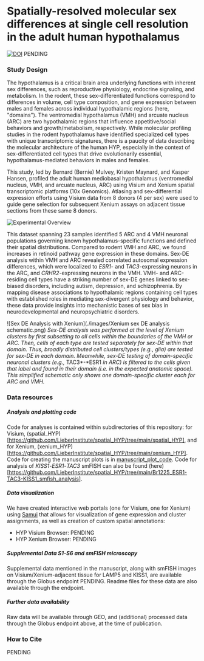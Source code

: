 # Spatially-resolved molecular sex differences at single cell resolution in the adult human hypothalamus

[![DOI](https://zenodo.org/badge/676605218.svg)]() PENDING

### Study Design
The hypothalamus is a critical brain area underlying functions with inherent sex differences, such as reproductive physiology, endocrine signaling, and metabolism. In the rodent, these sex-differentiated functions correspond to differences in volume, cell type composition, and gene expression between males and females across individual hypothalamic regions (here, "domains"). The ventromedial hypothalamus (VMH) and arcuate nucleus (ARC) are two hypothalamic regions that influence appetitive/social behaviors and growth/metabolism, respectively. While molecular profiling studies in the rodent hypothalamus have identified specialized cell types with unique transcriptomic signatures, there is a paucity of data describing the molecular architecture of the human HYP, especially in the context of sex-differentiated cell types that drive evolutionarily essential, hypothalamus-mediated behaviors in males and females. 

This study, led by Bernard (Bernie) Mulvey, Kristen Maynard, and Kasper Hansen, profiled the adult human mediobasal hypothalamus (ventromedial nucleus, VMH, and arcuate nucleus, ARC) using  Visium and Xenium spatial transcriptomic platforms (10x Genomics). Atlasing and sex-differential expression efforts using Visium data from 8 donors (4 per sex) were used to guide gene selection for subsequent Xenium assays on adjacent tissue sections from these same 8 donors.

![Experimental Overview](./images/overview.png)

This dataset spanning 23 samples identified 5 ARC and 4 VMH neuronal populations governing known hypothalamus-specific functions and defined their spatial distributions. Compared to rodent VMH and ARC, we found increases in retinoid pathway gene expression in these domains. Sex-DE analysis within VMH and ARC revealed correlated autosomal expression differences, which were localized to *ESR1*- and *TAC3*-expressing neurons in the ARC, and *CRHR2*-expressing neurons in the VMH. VMH- and ARC-residing cell types have a striking number of sex-DE genes linked to sex-biased disorders, including autism, depression, and schizophrenia. By mapping disease associations to hypothalamic regions containing cell types with established roles in mediating sex-divergent physiology and behavior, these data provide insights into mechanistic bases of sex bias in neurodevelopmental and neuropsychiatric disorders.

![Sex DE Analysis with Xenium](./images/Xenium sex DE analysis schematic.png)
*Sex-DE analysis was performed at the level of Xenium clusters by first subsetting to all cells within the boundaries of the VMH or ARC. Then, cells of each type are tested separately for sex-DE within that domain. Thus, broadly distributed cell clusters/types (e.g., glia) are tested for sex-DE in each domain. Meanwhile, sex-DE testing of domain-specific neuronal clusters (e.g.,* TAC3*-*ESR1 *in ARC) is filtered to the cells given that label and found in their domain (i.e. in the expected anatomic space). This simplified schematic only shows one domain-specific cluster each for ARC and VMH.*

### Data resources

##### Analysis and plotting code
Code for analyses is contained within subdirectories of this repository: for Visium, (spatial_HYP)[https://github.com/LieberInstitute/spatial_HYP/tree/main/spatial_HYP], and for Xenium, (xenium_HYP)[https://github.com/LieberInstitute/spatial_HYP/tree/main/xenium_HYP]. Code for creating the manuscript plots is in [manuscript_plot_code](https://github.com/LieberInstitute/spatial_HYP/tree/main/manuscript_plot_code). Code for analysis of *KISS1*-*ESR1*-*TAC3* smFISH can also be found (here)[https://github.com/LieberInstitute/spatial_HYP/tree/main/Br1225_ESR1-TAC3-KISS1_smfish_analysis].

##### Data visualization
We have created interactive web portals (one for Visium, one for Xenium) using [Samui](https://samuibrowser.com/) that allows for visualization of gene expression and cluster assignments, as well as creation of custom spatial annotations:

- HYP Visium Browser: PENDING
- HYP Xenium Browser: PENDING

##### Supplemental Data S1-S6 and smFISH microscopy
Supplemental data mentioned in the manuscript, along with smFISH images on Visium/Xenium-adjacent tissue for LAMP5 and KISS1, are available through the Globus endpoint PENDING. Readme files for these data are also available through the endpoint.

##### Further data availability
Raw data will be available through GEO, and (additional) processed data through the Globus endpoint above, at the time of publication. 

### How to Cite
PENDING